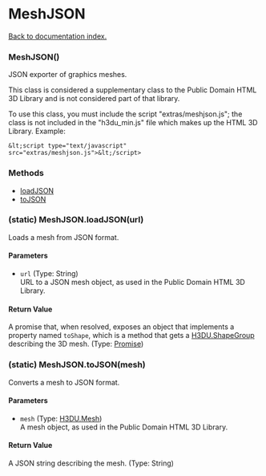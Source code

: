 # MeshJSON

[Back to documentation index.](index.md)

### MeshJSON() <a id='MeshJSON'></a>

JSON exporter of graphics meshes.

This class is considered a supplementary class to the
Public Domain HTML 3D Library and is not considered part of that
library.

To use this class, you must include the script "extras/meshjson.js"; the
class is not included in the "h3du_min.js" file which makes up
the HTML 3D Library. Example:

    &lt;script type="text/javascript" src="extras/meshjson.js">&lt;/script>

### Methods

* [loadJSON](#MeshJSON_loadJSON)
* [toJSON](#MeshJSON_toJSON)

### (static) MeshJSON.loadJSON(url) <a id='MeshJSON_loadJSON'></a>

Loads a mesh from JSON format.

#### Parameters

* `url` (Type: String)<br>
    URL to a JSON mesh object, as used in the Public Domain HTML 3D Library.

#### Return Value

A promise that, when resolved, exposes an object
that implements a property named <code>toShape</code>, which is
a method that gets a <a href="H3DU_ShapeGroup.md">H3DU.ShapeGroup</a> describing the 3D mesh. (Type: <a href="Promise.md">Promise</a>)

### (static) MeshJSON.toJSON(mesh) <a id='MeshJSON_toJSON'></a>

Converts a mesh to JSON format.

#### Parameters

* `mesh` (Type: <a href="H3DU_Mesh.md">H3DU.Mesh</a>)<br>
    A mesh object, as used in the Public Domain HTML 3D Library.

#### Return Value

A JSON string describing the mesh. (Type: String)

